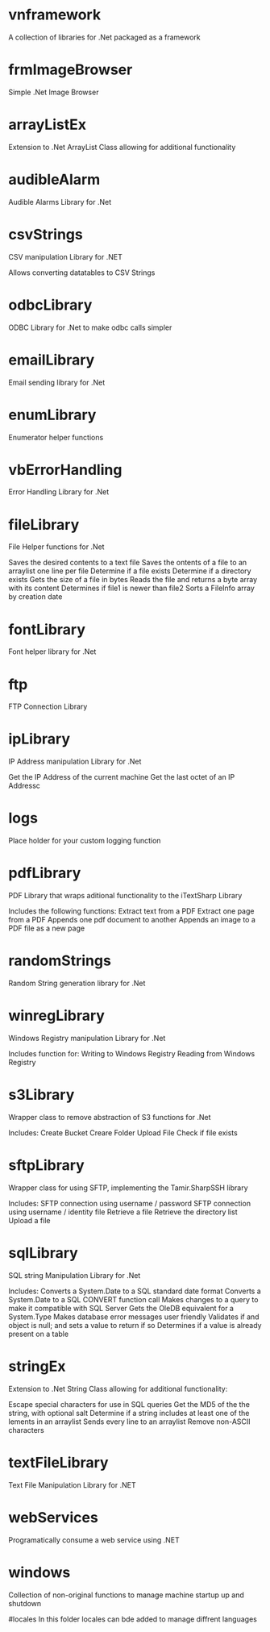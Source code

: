 ﻿# vnframework
A collection of libraries for .Net packaged as a framework

# frmImageBrowser
Simple .Net Image Browser

# arrayListEx
Extension to .Net ArrayList Class allowing for additional functionality

# audibleAlarm
Audible Alarms Library for .Net

# csvStrings
CSV manipulation Library for .NET

Allows converting datatables to CSV Strings

# odbcLibrary
ODBC Library for .Net to make odbc calls simpler

# emailLibrary
Email sending library for .Net

# enumLibrary
Enumerator helper functions

# vbErrorHandling
Error Handling Library for .Net

# fileLibrary
File Helper functions for .Net

Saves the desired contents to a text file
Saves the ontents of a file to an arraylist one line per file
Determine if a file exists
Determine if a directory exists
Gets the size of a file in bytes
Reads the file and returns a byte array with its content
Determines if file1 is newer than file2
Sorts a FileInfo array by creation date

# fontLibrary
Font helper library for .Net

# ftp
FTP Connection Library

# ipLibrary
IP Address manipulation Library for .Net

Get the IP Address of the current machine
Get the last octet of an IP Addressc

# logs
Place holder for your custom logging function

# pdfLibrary
PDF Library that wraps aditional functionality to the iTextSharp Library

Includes the following functions: 
 Extract text from a PDF
 Extract one page from a PDF
 Appends one pdf document to another
 Appends an image to a PDF file as a new page

# randomStrings
Random String generation library for .Net

# winregLibrary
Windows Registry manipulation Library for .Net

Includes function for:
 Writing to Windows Registry
 Reading from Windows Registry

# s3Library
Wrapper class to remove abstraction of S3 functions for .Net

Includes:
 Create Bucket
 Creare Folder
 Upload File
 Check if file exists

# sftpLibrary
Wrapper class for using SFTP, implementing the Tamir.SharpSSH library

 Includes:
 SFTP connection using username / password
 SFTP connection using username / identity file
 Retrieve a file
 Retrieve the directory list
 Upload a file 
 
# sqlLibrary
SQL string Manipulation Library for .Net

Includes:
 Converts a System.Date to a SQL standard date format
 Converts a System.Date to a SQL CONVERT function call
 Makes changes to a query to make it compatible with SQL Server
 Gets the OleDB equivalent for a System.Type
 Makes database error messages user friendly
 Validates if and object is null; and sets a value to return if so
 Determines if a value is already present on a table

# stringEx
Extension to .Net String Class allowing for additional functionality:

Escape special characters for use in SQL queries
Get the MD5 of the the string, with optional salt
Determine if a string includes at least one of the lements in an arraylist
Sends every line to an arraylist
Remove non-ASCII characters 

# textFileLibrary
Text File Manipulation Library for .NET

# webServices
Programatically consume a web service using .NET

# windows
Collection of non-original functions to manage machine startup up and shutdown

#locales
In this folder locales can bde added to manage diffrent languages